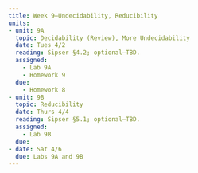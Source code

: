 ```yaml
---
title: Week 9–Undecidability, Reducibility
units:
- unit: 9A
  topic: Decidability (Review), More Undecidability
  date: Tues 4/2
  reading: Sipser §4.2; optional—TBD.
  assigned: 
    - Lab 9A
    - Homework 9
  due:
    - Homework 8
- unit: 9B
  topic: Reducibility
  date: Thurs 4/4
  reading: Sipser §5.1; optional—TBD.
  assigned: 
    - Lab 9B
  due: 
- date: Sat 4/6
  due: Labs 9A and 9B
---
```

